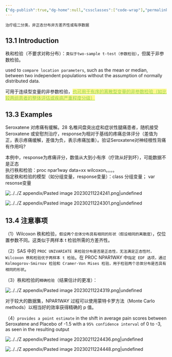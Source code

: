 ```yaml
---
{"dg-publish":true,"dg-home":null,"cssclasses":["code-wrap"],"permalink":"/03 STAT/书中的统计知识/第13章 Wilcoxon Rank-Sum Test 秩和检验/","dgPassFrontmatter":true}
---
```



`治疗组二分类，非正态分布非方差齐性或有序数据`  
   
## 13.1 Introduction 

秩和检验（不要求对称分布）：`类似于two-sample t-test（参数检验）`，但属于非参数检验。  

used to `compare location parameters`, such as the mean or median, between two independent populations without the assumption of normally distributed data.

可用于连续型变量的非参数检验，<font color="#92d050"><u><span style="background:#fff88f">也可用于有序的离散型变量的非参数检验（如比较两组患者的整体评估或疾病严重程度分级）</span></u></font>

## 13.3 Examples

 Seroxatene 对疼痛有缓解。28 名椎间盘突出症和症状性腿痛患者，随机接受 Seroxatene 或安慰剂治疗，response为相对于基线的疼痛总体评分（差值为正，表示疼痛缓解，差值为负，表示疼痛加重）。验证Seroxatene对神经根性背痛有作用吗?    

本例中，response为疼痛评分，数值从大到小有序（疗效从好到坏），可能数据不是正态  
执行秩和检验：proc npar1way data=xx wilcoxon。。。。  
指定秩和检验的模型（如分组变量，response变量）：class 分组变量； var resonse变量  

![../../Z appendix/Pasted image 20230211224241.png|undefined](/img/user/Z%20appendix/Pasted%20image%2020230211224241.png)

![../../Z appendix/Pasted image 20230211224301.png|undefined](/img/user/Z%20appendix/Pasted%20image%2020230211224301.png)

## 13.4 注意事项

（1）Wilcoxon 秩和检验，`假设两个总体分布具有相同的形状（假设相同的离散度）`，仅位置参数不同。这类似于两样本 t 检验所需的方差齐性。  

（2）SAS 中的 `PROC UNIVARIATE 来检验分布是否是正态性，无法满足正态性时，Wilcoxon 秩和检验优于两样本 t 检验`。在 PROC NPAR1WAY 中`指定 EDF 选项，通过Kolmogorov-Smirnov 检验和 Cramer-Von Mises 检验，用于检验两个总体分布是否具有相同的形状`。  

（3）秩和检验的`精确检验`（结果估计的更准）：  

![../../Z appendix/Pasted image 20230211224319.png|undefined](/img/user/Z%20appendix/Pasted%20image%2020230211224319.png)

对于较大的数据集，NPAR1WAY 过程可以使用蒙特卡罗方法（Monte Carlo methods）以相当好的效率获得精确的 p 值。

（4）`provides a point estimate` in the shift in average pain scores between Seroxatene and Placebo of -1.5 with a `95% confidence interval` of 0 to -3, as seen in the resulting output

![../../Z appendix/Pasted image 20230211224436.png|undefined](/img/user/Z%20appendix/Pasted%20image%2020230211224436.png)


![../../Z appendix/Pasted image 20230211224448.png|undefined](/img/user/Z%20appendix/Pasted%20image%2020230211224448.png)  

